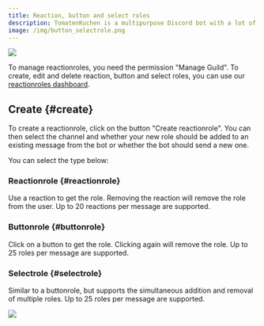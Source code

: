 ```yaml
---
title: Reaction, button and select roles
description: TomatenKuchen is a multipurpose Discord bot with a lot of features for your server. Reaction-, button- and selectroles, also known as selfroles, allow users to pick the roles they want themselves.
image: /img/button_selectrole.png
---
```


![](/img/de_add_reactionrole.png)

To manage reactionroles, you need the permission "Manage Guild".
To create, edit and delete reaction, button and select roles, you can use our [reactionroles dashboard](https://tomatenkuchen.com/dashboard/reactionroles).

## Create {#create}

To create a reactionrole, click on the button "Create reactionrole".
You can then select the channel and whether your new role should be added to an existing message from the bot or whether the bot should send a new one.

You can select the type below:

### Reactionrole {#reactionrole}

Use a reaction to get the role. Removing the reaction will remove the role from the user.
Up to 20 reactions per message are supported.

### Buttonrole {#buttonrole}

Click on a button to get the role. Clicking again will remove the role.
Up to 25 roles per message are supported.

### Selectrole {#selectrole}

Similar to a buttonrole, but supports the simultaneous addition and removal of multiple roles.
Up to 25 roles per message are supported.

![](/img/button_selectrole.png)
